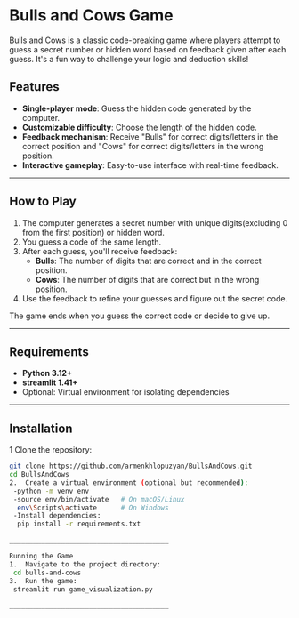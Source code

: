 
# Bulls and Cows Game

Bulls and Cows is a classic code-breaking game where players attempt to guess a secret number or hidden word based on feedback given after each guess.
It's a fun way to challenge your logic and deduction skills!

## Features
- **Single-player mode**: Guess the hidden code generated by the computer.
- **Customizable difficulty**: Choose the length of the hidden code.
- **Feedback mechanism**: Receive "Bulls" for correct digits/letters in the correct position and "Cows" for correct digits/letters in the wrong position.
- **Interactive gameplay**: Easy-to-use interface with real-time feedback.

---

## How to Play
1. The computer generates a secret number with unique digits(excluding 0 from the first position) or hidden word.
2. You guess a code of the same length.
3. After each guess, you'll receive feedback:
   - **Bulls**: The number of digits that are correct and in the correct position.
   - **Cows**: The number of digits that are correct but in the wrong position.
4. Use the feedback to refine your guesses and figure out the secret code.

The game ends when you guess the correct code or decide to give up.

---

## Requirements
- **Python 3.12+**
- **streamlit 1.41+**
- Optional: Virtual environment for isolating dependencies

---

## Installation
1  Clone the repository: 
   ```bash
   git clone https://github.com/armenkhlopuzyan/BullsAndCows.git
   cd BullsAndCows
2.  Create a virtual environment (optional but recommended):
    -python -m venv env
    -source env/bin/activate   # On macOS/Linux
     env\Scripts\activate      # On Windows
    -Install dependencies:
     pip install -r requirements.txt

________________________________________

Running the Game
1.	Navigate to the project directory:
	cd bulls-and-cows
3.	Run the game:
	streamlit run game_visualization.py

________________________________________

